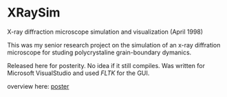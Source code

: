 # XRaySim
X-ray diffraction microscope simulation and visualization (April 1998)

This was my senior research project on the simulation of an x-ray 
diffration microscope for studing polycrystaline grain-boundary dymanics.

Released here for posterity. No idea if it still compiles. Was written for Microsoft VisualStudio 
and used *FLTK* for the GUI.

overview here: <a href=./research-poster.pdf>poster</a>
